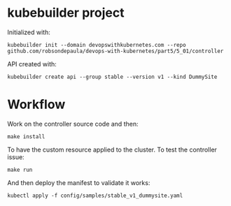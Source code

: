 # kubebuilder project
Initialized with:
```
kubebuilder init --domain devopswithkubernetes.com --repo github.com/robsondepaula/devops-with-kubernetes/part5/5_01/controller
```
API created with:
```
kubebuilder create api --group stable --version v1 --kind DummySite
```

# Workflow
Work on the controller source code and then:
```
make install
```
To have the custom resource applied to the cluster. To test the controller issue:
```
make run
```
And then deploy the manifest to validate it works:
```
kubectl apply -f config/samples/stable_v1_dummysite.yaml
```
